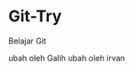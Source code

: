 # Git-Try
Belajar Git

<!DOCTYPE html>
<html>
<head>
	<title></title>
</head>
<body>

ubah oleh Galih
ubah oleh irvan

</body>
</html>

